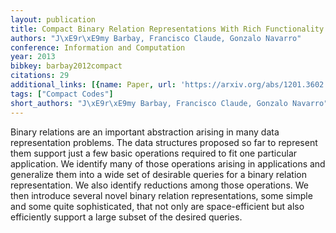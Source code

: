 ```yaml
---
layout: publication
title: Compact Binary Relation Representations With Rich Functionality
authors: "J\xE9r\xE9my Barbay, Francisco Claude, Gonzalo Navarro"
conference: Information and Computation
year: 2013
bibkey: barbay2012compact
citations: 29
additional_links: [{name: Paper, url: 'https://arxiv.org/abs/1201.3602'}]
tags: ["Compact Codes"]
short_authors: "J\xE9r\xE9my Barbay, Francisco Claude, Gonzalo Navarro"
---
```

Binary relations are an important abstraction arising in many data
representation problems. The data structures proposed so far to represent them
support just a few basic operations required to fit one particular application.
We identify many of those operations arising in applications and generalize
them into a wide set of desirable queries for a binary relation representation.
We also identify reductions among those operations. We then introduce several
novel binary relation representations, some simple and some quite
sophisticated, that not only are space-efficient but also efficiently support a
large subset of the desired queries.